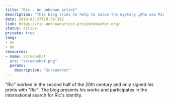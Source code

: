 ```yaml
---
title: "Ric - An unknown artist"
description: "This blog tries to help to solve the mystery „Who was Ric?“"
date: 2019-03-27T19:30:39Z
link: https://ric-unknownartist.projektemacher.org/
status: active
private: true
lang:
- en
- de
resources:
- name: screenshot
  src: "screenshot.png"
  params:
    description: "Screenshot"
---
```

"Ric" worked in the second half of the 20th century and only signed his prints with "Ric". The blog presents his works and participates in the international search for Ric's identity.
